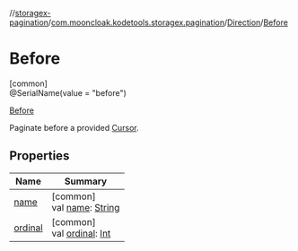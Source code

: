 //[storagex-pagination](../../../../index.md)/[com.mooncloak.kodetools.storagex.pagination](../../index.md)/[Direction](../index.md)/[Before](index.md)

# Before

[common]\
@SerialName(value = &quot;before&quot;)

[Before](index.md)

Paginate before a provided [Cursor](../../-cursor/index.md).

## Properties

| Name | Summary |
|---|---|
| [name](../-after/index.md#-372974862%2FProperties%2F268397554) | [common]<br>val [name](../-after/index.md#-372974862%2FProperties%2F268397554): [String](https://kotlinlang.org/api/latest/jvm/stdlib/kotlin/-string/index.html) |
| [ordinal](../-after/index.md#-739389684%2FProperties%2F268397554) | [common]<br>val [ordinal](../-after/index.md#-739389684%2FProperties%2F268397554): [Int](https://kotlinlang.org/api/latest/jvm/stdlib/kotlin/-int/index.html) |
